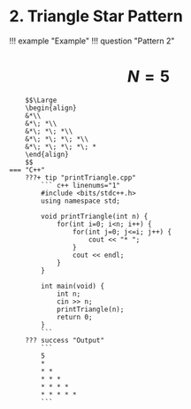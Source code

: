# 2. Triangle Star Pattern

!!! example "Example"
    !!! question "Pattern 2"
        <h1 align="center">$N = 5$</h1>
        
        $$\Large
        \begin{align}
        &*\\
        &*\; *\\
        &*\; *\; *\\
        &*\; *\; *\; *\\
        &*\; *\; *\; *\; *
        \end{align}
        $$
    === "C++"
        ???+ tip "printTriangle.cpp"
            ``` c++ linenums="1"
            #include <bits/stdc++.h>
            using namespace std;

            void printTriangle(int n) {
                for(int i=0; i<n; i++) {
                    for(int j=0; j<=i; j++) {
                        cout << "* ";
                    }
                    cout << endl;
                }
            }

            int main(void) {
                int n;
                cin >> n;
                printTriangle(n);
                return 0;
            }
            ```
        ??? success "Output"
            ```
            5
            * 
            * * 
            * * * 
            * * * * 
            * * * * *
            ```